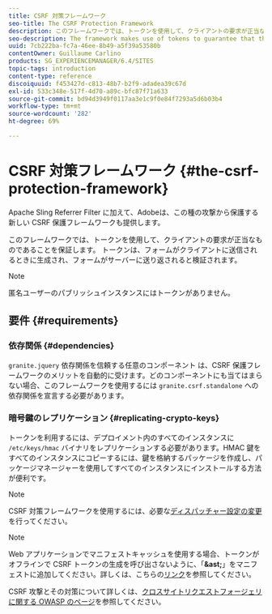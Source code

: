 ```yaml
---
title: CSRF 対策フレームワーク
seo-title: The CSRF Protection Framework
description: このフレームワークでは、トークンを使用して、クライアントの要求が正当なものであることを保証します
seo-description: The framework makes use of tokens to guarantee that the client request is legitimate
uuid: 7cb222ba-fc7a-46ee-8b49-a5f39a53580b
contentOwner: Guillaume Carlino
products: SG_EXPERIENCEMANAGER/6.4/SITES
topic-tags: introduction
content-type: reference
discoiquuid: f453427d-c813-48b7-b2f9-adadea39c67d
exl-id: 533c348e-517f-4d70-a89c-bfc87f71a633
source-git-commit: bd94d3949f0117aa3e1c9f0e84f7293a5d6b03b4
workflow-type: tm+mt
source-wordcount: '282'
ht-degree: 69%

---
```


# CSRF 対策フレームワーク {#the-csrf-protection-framework}

Apache Sling Referrer Filter に加えて、Adobeは、この種の攻撃から保護する新しい CSRF 保護フレームワークも提供します。

このフレームワークでは、トークンを使用して、クライアントの要求が正当なものであることを保証します。 トークンは、フォームがクライアントに送信されるときに生成され、フォームがサーバーに送り返されると検証されます。

>[!NOTE]
>
>匿名ユーザーのパブリッシュインスタンスにはトークンがありません。

## 要件 {#requirements}

### 依存関係 {#dependencies}

`granite.jquery` 依存関係を信頼する任意のコンポーネント は、CSRF 保護フレームワークのメリットを自動的に受けます。どのコンポーネントにも当てはまらない場合、このフレームワークを使用するには `granite.csrf.standalone` への依存関係を宣言する必要があります。

### 暗号鍵のレプリケーション {#replicating-crypto-keys}

トークンを利用するには、デプロイメント内のすべてのインスタンスに `/etc/keys/hmac` バイナリをレプリケーションする必要があります。HMAC 鍵をすべてのインスタンスにコピーするには、鍵を格納するパッケージを作成し、パッケージマネージャーを使用してすべてのインスタンスにインストールする方法が便利です。

>[!NOTE]
>
>CSRF 対策フレームワークを使用するには、必要な[ディスパッチャー設定の変更](https://helpx.adobe.com/jp/experience-manager/brand-portal/user-guide.html)を行ってください。

>[!NOTE]
>
>Web アプリケーションでマニフェストキャッシュを使用する場合、トークンがオフラインで CSRF トークンの生成を呼び出さないように、「**&amp;ast;**」をマニフェストに追加してください。詳しくは、こちらの[リンク](https://www.w3.org/TR/offline-webapps/)を参照してください。
>
>CSRF 攻撃とその対策について詳しくは、[クロスサイトリクエストフォージェリに関する OWASP のページ](https://owasp.org/www-community/attacks/csrf)を参照してください。
